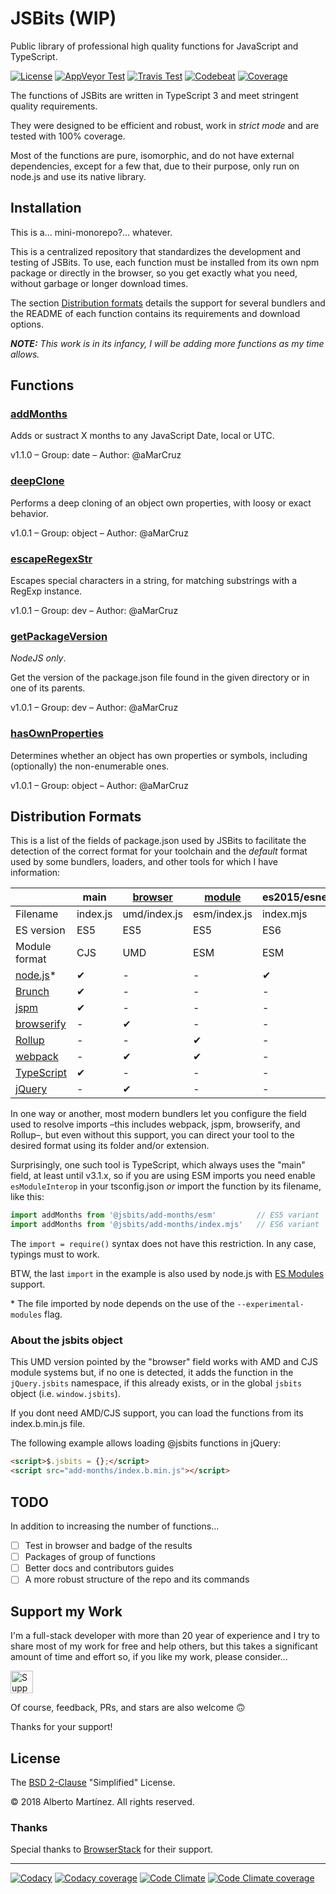 # JSBits (WIP)

Public library of professional high quality functions for JavaScript and TypeScript.

[![License][license-badge]][license-url]
[![AppVeyor Test][appveyor-badge]][appveyor-url]
[![Travis Test][travis-badge]][travis-url]
[![Codebeat][codebeat-badge]][codebeat-url]
[![Coverage][codecov-badge]][codecov-url]

The functions of JSBits are written in TypeScript 3 and meet stringent quality requirements.

They were designed to be efficient and robust, work in _strict mode_ and are tested with 100% coverage.

Most of the functions are pure, isomorphic, and do not have external dependencies, except for a few that, due to their purpose, only run on node.js and use its native library.

## Installation

This is a... mini-monorepo?... whatever.

This is a centralized repository that standardizes the development and testing of JSBits. To use, each function must be installed from its own npm package or directly in the browser, so you get exactly what you need, without garbage or longer download times.

The section [Distribution formats](#distribution-formats) details the support for several bundlers and the README of each function contains its requirements and download options.

_**NOTE:** This work is in its infancy, I will be adding more functions as my time allows._

## Functions

<!--BEGIN_FUNCTION_LIST-->

### [addMonths](packages/add-months/README.md)

Adds or sustract X months to any JavaScript Date, local or UTC.

v1.1.0 &ndash; Group: date &ndash; Author: @aMarCruz

### [deepClone](packages/deep-clone/README.md)

Performs a deep cloning of an object own properties, with loosy or exact behavior.

v1.0.1 &ndash; Group: object &ndash; Author: @aMarCruz

### [escapeRegexStr](packages/escape-regex-str/README.md)

Escapes special characters in a string, for matching substrings with a RegExp instance.

v1.0.1 &ndash; Group: dev &ndash; Author: @aMarCruz

### [getPackageVersion](packages/get-package-version/README.md)

_NodeJS only_.

Get the version of the package.json file found in the given directory or in one of its parents.

v1.0.1 &ndash; Group: dev &ndash; Author: @aMarCruz

### [hasOwnProperties](packages/has-own-properties/README.md)

Determines whether an object has own properties or symbols, including (optionally) the non-enumerable ones.

v1.0.1 &ndash; Group: object &ndash; Author: @aMarCruz

<!--END_FUNCTION_LIST-->

## Distribution Formats

This is a list of the fields of package.json used by JSBits to facilitate the detection of the correct format for your toolchain and the _default_ format used by some bundlers, loaders, and other tools for which I have information:

&nbsp;          | main     | [browser][1] | [module][2]  | es2015/esnext | $.jsbits/jsbits
--------------- | -------- | ------------ | ------------ | ------------- | ---------------
Filename        | index.js | umd/index.js | esm/index.js | index.mjs     | index.b.min.js
ES version      | ES5      | ES5          | ES5          | ES6           | ES5
Module format   | CJS      | UMD          | ESM          | ESM           | IIFE
[node.js][3]\*  | ✔        | -            | -            | ✔             | -
[Brunch][4]     | ✔        | -            | -            | -             | -
[jspm][5]       | ✔        | -            | -            | -             | -
[browserify][6] | -        | ✔            | -            | -             | -
[Rollup][7]     | -        | -            | ✔            | -             | -
[webpack][8]    | -        | ✔            | ✔            | -             | -
[TypeScript][9] | ✔        | -            | -            | -             | -
[jQuery][10]    | -        | ✔            | -            | -             | ✔

In one way or another, most modern bundlers let you configure the field used to resolve imports &ndash;this includes webpack, jspm, browserify, and Rollup&ndash;, but even without this support, you can direct your tool to the desired format using its folder and/or extension.

Surprisingly, one such tool is TypeScript, which always uses the "main" field, at least until v3.1.x, so if you are using ESM imports you need enable `esModuleInterop` in your tsconfig.json _or_ import the function by its filename, like this:

```ts
import addMonths from '@jsbits/add-months/esm'         // ES5 variant
import addMonths from '@jsbits/add-months/index.mjs'   // ES6 variant
```

The `import = require()` syntax does not have this restriction. In any case, typings must to work.

BTW, the last `import` in the example is also used by node.js with [ES Modules](https://nodejs.org/dist/latest/docs/api/esm.html) support.

\* The file imported by node depends on the use of the `--experimental-modules` flag.

### About the jsbits object

This UMD version pointed by the "browser" field works with AMD and CJS module systems but, if no one is detected, it adds the function in the `jQuery.jsbits` namespace, if this already exists, or in the global `jsbits` object (i.e. `window.jsbits`).

If you dont need AMD/CJS support, you can load the functions from its index.b.min.js file.

The following example allows loading @jsbits functions in jQuery:

```html
<script>$.jsbits = {};</script>
<script src="add-months/index.b.min.js"></script>
```

## TODO

In addition to increasing the number of functions...

- [ ] Test in browser and badge of the results
- [ ] Packages of group of functions
- [ ] Better docs and contributors guides
- [ ] A more robust structure of the repo and its commands

## Support my Work

I'm a full-stack developer with more than 20 year of experience and I try to share most of my work for free and help others, but this takes a significant amount of time and effort so, if you like my work, please consider...

<!-- markdownlint-disable MD033 -->
[<img src="https://amarcruz.github.io/images/kofi_blue.png" height="36" title="Support Me on Ko-fi" />][kofi-url]
<!-- markdownlint-enable MD033 -->

Of course, feedback, PRs, and stars are also welcome 🙃

Thanks for your support!

## License

The [BSD 2-Clause](LICENSE) "Simplified" License.

&copy; 2018 Alberto Martínez. All rights reserved.

### Thanks

Special thanks to [BrowserStack](https://www.browserstack.com) for their support.

---

[![Codacy][codacy-badge]][codacy-url]
[![Codacy coverage][codacyc-badge]][codacyc-url]
[![Code Climate][climate-badge]][climate-url]
[![Code Climate coverage][climatec-badge]][climatec-url]

<!-- Badges and Refs (badges for the branch 'master') -->
[license-badge]:  https://img.shields.io/badge/license-BSD%202--Clause-blue.svg
[license-url]:    https://github.com/aMarCruz/jsbits/blob/master/LICENSE
[appveyor-badge]: https://ci.appveyor.com/api/projects/status/yh5018ej9u6fnau8?svg=true
[appveyor-url]:   https://ci.appveyor.com/project/aMarCruz/jsbits
[travis-badge]:   https://travis-ci.org/ProJSLib/jsbits.svg?branch=master
[travis-url]:     https://travis-ci.org/ProJSLib/jsbits
[codebeat-badge]: https://codebeat.co/badges/5b07ccc1-be43-41d8-aeaf-eee1913d4173
[codebeat-url]:   https://codebeat.co/projects/github-com-projslib-jsbits-master
[codecov-badge]:  https://codecov.io/gh/ProJSLib/jsbits/branch/master/graph/badge.svg
[codecov-url]:    https://codecov.io/gh/ProJSLib/jsbits
[climate-badge]:  https://api.codeclimate.com/v1/badges/e991c05e8a92448d30f0/maintainability
[climate-url]:    https://codeclimate.com/github/ProJSLib/jsbits/maintainability
[climatec-badge]: https://api.codeclimate.com/v1/badges/e991c05e8a92448d30f0/test_coverage
[climatec-url]:   https://codeclimate.com/github/ProJSLib/jsbits/test_coverage
[codacy-badge]:   https://api.codacy.com/project/badge/Grade/0d842f1b749340ec90277fb3b2da4e86
[codacy-url]:     https://www.codacy.com/app/ProJSLib/jsbits?utm_source=github.com&amp;utm_medium=referral&amp;utm_content=ProJSLib/jsbits&amp;utm_campaign=Badge_Grade
[codacyc-badge]:  https://api.codacy.com/project/badge/Coverage/0d842f1b749340ec90277fb3b2da4e86
[codacyc-url]:    https://www.codacy.com/app/ProJSLib/jsbits?utm_source=github.com&utm_medium=referral&utm_content=ProJSLib/jsbits&utm_campaign=Badge_Coverage
[kofi-url]:       https://ko-fi.com/C0C7LF7I
[1]: https://github.com/defunctzombie/package-browser-field-spec
[2]: https://github.com/rollup/rollup/wiki/pkg.module
[3]: https://nodejs.org/
[4]: https://brunch.io/
[5]: https://jspm.org/
[6]: http://browserify.org/
[7]: https://rollupjs.org/
[8]: webpack.js.org/
[9]: typescriptlang.org/
[10]: https://jquery.com/

